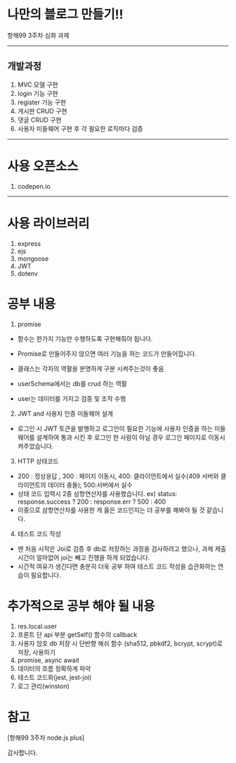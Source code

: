 # 나만의 블로그 만들기!!
항해99 3주차 심화 과제

---
## 개발과정
1. MVC 모델 구현
2. login 기능 구현
3. register 기능 구현
4. 게시판 CRUD 구현
5. 댓글 CRUD 구현
6. 사용자 미들웨어 구현 후 각 필요한 로직마다 검증

---
# 사용 오픈소스
1. codepen.io

---
# 사용 라이브러리
1. express
2. ejs
3. mongoose
4. JWT
5. dotenv


# 공부 내용
1. promise
- 함수는 한가지 기능만 수행하도록 구현해줘야 됩니다.
- Promise로 만들어주지 않으면 여러 기능을 하는 코드가 만들어집니다.

 - 클래스는 각자의 역활을 분명하게 구분 시켜주는것이 좋음
 - userSchema에서는 db를 crud 하는 역활
 - user는 데이터를 가지고 검증 및 조작 수행

2. JWT and 사용자 인증 미들웨어 설계
 - 로그인 시 JWT 토큰을 발행하고 로그인이 필요한 기능에 사용자 인증을 하는 미들웨어를 설계하여 통과 시킨 후 로그인 한 사람이 아닐 경우 로그인 페이지로 이동시켜주었습니다.

3. HTTP 상태코드
- 200 : 정상응답 , 300 : 페이지 이동시, 400: 클라이언트에서 실수(409 서버와 클라이언트의 데이터 충돌), 500:서버에서 실수
- 상태 코드 입력시 2중 삼항연산자를 사용했습니다. ex) status: response.success ? 200 : response.err ? 500 : 400
- 이중으로 삼항연산자를 사용한 게 옳은 코드인지는 더 공부를 해봐야 될 것 같습니다.

4. 테스트 코드 작성
- 맨 처음 시작은 Joi로 검증 후 db로 저장하는 과정을 검사하려고 했으나, 과제 제출 시간이 얼마없어 joi는 빼고 진행을 하게 되었습니다.
- 시간적 여유가 생긴다면 충분히 더욱 공부 하여 테스트 코드 작성을 습관화하는 연습이 필요합니다.

# 추가적으로 공부 해야 될 내용
1. res.local.user
2. 프론트 단 api 부분 getSelf() 함수의 callback
3. 사용자 암호 db 저장 시 단반향 해쉬 함수 (sha512, pbkdf2, bcrypt, scrypt)로 저장, 사용하기
4. promise, async await
5. 데이터의 흐름 정확하게 파악
6. 테스트 코드화(jest, jest-joi)
7. 로그 관리(winston)

 # 참고
[항해99 3주차 node.js plus]

감사합니다.
